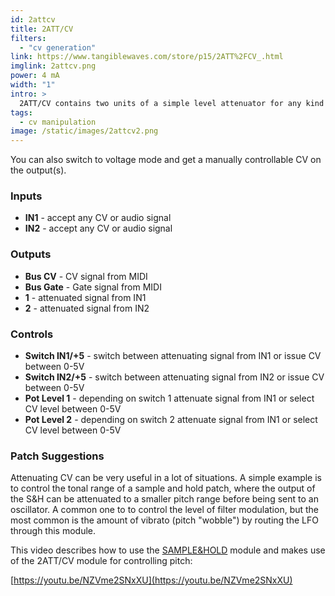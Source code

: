 ```yaml
---
id: 2attcv
title: 2ATT/CV
filters:
  - "cv generation"
link: https://www.tangiblewaves.com/store/p15/2ATT%2FCV_.html
imglink: 2attcv.png
power: 4 mA
width: "1"
intro: >
  2ATT/CV contains two units of a simple level attenuator for any kind of signal.
tags:
  - cv manipulation
image: /static/images/2attcv2.png
---
```

You can also switch to voltage mode and get a manually controllable CV on the output(s).

### Inputs

- **IN1** - accept any CV or audio signal
- **IN2** - accept any CV or audio signal

### Outputs

- **Bus CV** - CV signal from MIDI
- **Bus Gate** - Gate signal from MIDI
- **1** - attenuated signal from IN1
- **2** - attenuated signal from IN2

### Controls

- **Switch IN1/+5** - switch between attenuating signal from IN1 or issue CV between 0-5V
- **Switch IN2/+5** - switch between attenuating signal from IN2 or issue CV between 0-5V
- **Pot Level 1** - depending on switch 1 attenuate signal from IN1 or select CV level between 0-5V
- **Pot Level 2** - depending on switch 2 attenuate signal from IN1 or select CV level between 0-5V

### Patch Suggestions

Attenuating CV can be very useful in a lot of situations. A simple example is to control the tonal range of a sample and hold patch, where the output of the S&H can be attenuated to a smaller pitch range before being sent to an oscillator. A common one to to control the level of filter modulation, but the most common is the amount of vibrato (pitch "wobble") by routing the LFO through this module.

This video describes how to use the [SAMPLE&HOLD](https://wiki.aemodular.com/pmwiki.php/AeManual/SAMPLEHOLD) module and makes use of the 2ATT/CV module for controlling pitch:

[https://youtu.be/NZVme2SNxXU](https://youtu.be/NZVme2SNxXU)
